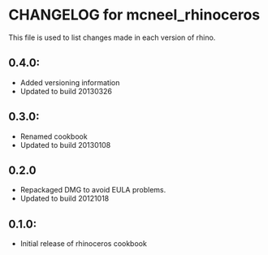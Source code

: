 # CHANGELOG for mcneel_rhinoceros

This file is used to list changes made in each version of rhino.

## 0.4.0:

* Added versioning information
* Updated to build 20130326

## 0.3.0:

* Renamed cookbook
* Updated to build 20130108

## 0.2.0

* Repackaged DMG to avoid EULA problems.
* Updated to build 20121018

## 0.1.0:

* Initial release of rhinoceros cookbook